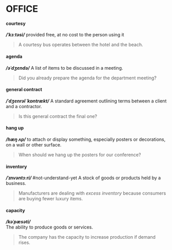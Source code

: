 # OFFICE
#### courtesy
***/ˈkɜːtəsi/*** 
provided free, at no cost to the person using it
> A courtesy bus operates between the hotel and the beach.

#### agenda
***/əˈdʒendə/***
A list of items to be discussed in a meeting.
> Did you already prepare the agenda for the department meeting?

#### general contract
***/ˈdʒenrəl ˈkɒntrækt/***
A standard agreement outlining terms between a client and a contractor.
> Is this general contract the final one?

#### hang up
***/hæŋ ʌp/***
to attach or display something, especially posters or decorations, on a wall or other surface.
> When should we hang up the posters for our conference?

#### inventory
**_/ˈɪnvəntɔːri/_**   #not-understand-yet
A stock of goods or products held by a business.
> Manufacturers are dealing with *excess inventory* because consumers are buying fewer luxury items.

#### capacity
**_/kəˈpæsəti/_**  
The ability to produce goods or services.
> The company has the capacity to increase production if demand rises.

